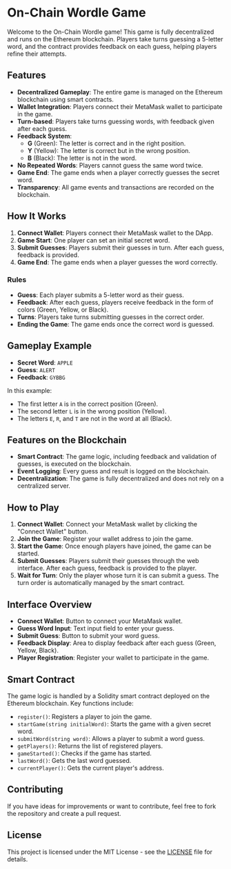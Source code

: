 # On-Chain Wordle Game

Welcome to the On-Chain Wordle game! This game is fully decentralized and runs on the Ethereum blockchain. Players take turns guessing a 5-letter word, and the contract provides feedback on each guess, helping players refine their attempts.

## Features

- **Decentralized Gameplay**: The entire game is managed on the Ethereum blockchain using smart contracts.
- **Wallet Integration**: Players connect their MetaMask wallet to participate in the game.
- **Turn-based**: Players take turns guessing words, with feedback given after each guess.
- **Feedback System**:
  - **G** (Green): The letter is correct and in the right position.
  - **Y** (Yellow): The letter is correct but in the wrong position.
  - **B** (Black): The letter is not in the word.
- **No Repeated Words**: Players cannot guess the same word twice.
- **Game End**: The game ends when a player correctly guesses the secret word.
- **Transparency**: All game events and transactions are recorded on the blockchain.

## How It Works

1. **Connect Wallet**: Players connect their MetaMask wallet to the DApp.
2. **Game Start**: One player can set an initial secret word.
3. **Submit Guesses**: Players submit their guesses in turn. After each guess, feedback is provided.
4. **Game End**: The game ends when a player guesses the word correctly.

### Rules

- **Guess**: Each player submits a 5-letter word as their guess.
- **Feedback**: After each guess, players receive feedback in the form of colors (Green, Yellow, or Black).
- **Turns**: Players take turns submitting guesses in the correct order.
- **Ending the Game**: The game ends once the correct word is guessed.

## Gameplay Example

- **Secret Word**: `APPLE`
- **Guess**: `ALERT`
- **Feedback**: `GYBBG`

In this example:
- The first letter `A` is in the correct position (Green).
- The second letter `L` is in the wrong position (Yellow).
- The letters `E`, `R`, and `T` are not in the word at all (Black).

## Features on the Blockchain

- **Smart Contract**: The game logic, including feedback and validation of guesses, is executed on the blockchain.
- **Event Logging**: Every guess and result is logged on the blockchain.
- **Decentralization**: The game is fully decentralized and does not rely on a centralized server.

## How to Play

1. **Connect Wallet**: Connect your MetaMask wallet by clicking the "Connect Wallet" button.
2. **Join the Game**: Register your wallet address to join the game.
3. **Start the Game**: Once enough players have joined, the game can be started.
4. **Submit Guesses**: Players submit their guesses through the web interface. After each guess, feedback is provided to the player.
5. **Wait for Turn**: Only the player whose turn it is can submit a guess. The turn order is automatically managed by the smart contract.

## Interface Overview

- **Connect Wallet**: Button to connect your MetaMask wallet.
- **Guess Word Input**: Text input field to enter your guess.
- **Submit Guess**: Button to submit your word guess.
- **Feedback Display**: Area to display feedback after each guess (Green, Yellow, Black).
- **Player Registration**: Register your wallet to participate in the game.

## Smart Contract

The game logic is handled by a Solidity smart contract deployed on the Ethereum blockchain. Key functions include:

- `register()`: Registers a player to join the game.
- `startGame(string initialWord)`: Starts the game with a given secret word.
- `submitWord(string word)`: Allows a player to submit a word guess.
- `getPlayers()`: Returns the list of registered players.
- `gameStarted()`: Checks if the game has started.
- `lastWord()`: Gets the last word guessed.
- `currentPlayer()`: Gets the current player's address.

## Contributing

If you have ideas for improvements or want to contribute, feel free to fork the repository and create a pull request.

## License

This project is licensed under the MIT License - see the [LICENSE](LICENSE) file for details.
